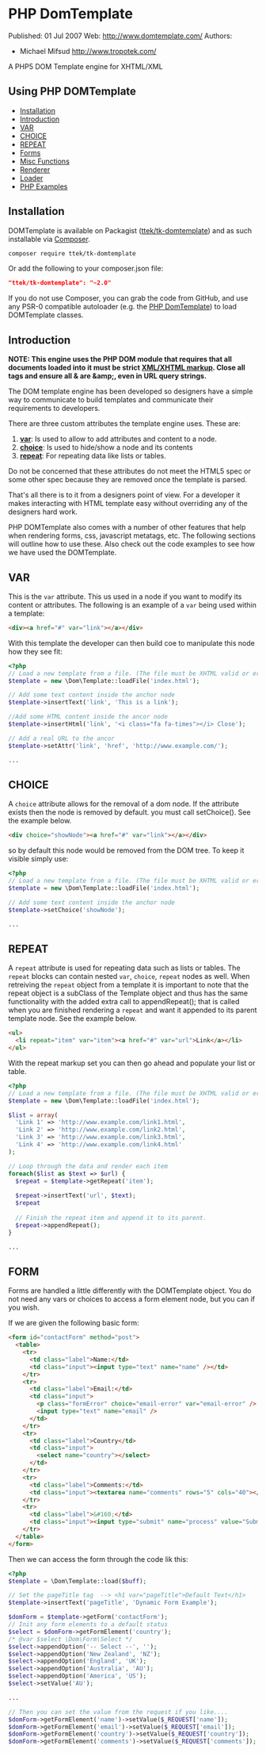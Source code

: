 # PHP DomTemplate

Published: 01 Jul 2007
Web: <http://www.domtemplate.com/>
Authors:

  * Michael Mifsud <http://www.tropotek.com/>
  
A PHP5 DOM Template engine for XHTML/XML

## Using PHP DOMTemplate

- [Installation](#installation)
- [Introduction](#introduction)
- [VAR](#var)
- [CHOICE](#choice)
- [REPEAT](#repeat)
- [Forms](#form)
- [Misc Functions](#misc)
- [Renderer](#renderer)
- [Loader](#loader)
- [PHP Examples](docs/examples/)

## Installation

DOMTemplate is available on Packagist ([ttek/tk-domtemplate](http://packagist.org/packages/ttek/tk-domtemplate))
and as such installable via [Composer](http://getcomposer.org/).

```bash
composer require ttek/tk-domtemplate
```

Or add the following to your composer.json file:

```json
"ttek/tk-domtemplate": "~2.0"
```

If you do not use Composer, you can grab the code from GitHub, and use any
PSR-0 compatible autoloader (e.g. the [PHP DomTemplate](https://github.com/tropotek/tk-domtemplate))
to load DOMTemplate classes.

## Introduction

__NOTE: This engine uses the PHP DOM module that requires that all documents
loaded into it must be strict [XML/XHTML markup](https://en.wikipedia.org/wiki/XHTML). Close all tags and ensure
all & are &amp;amp;, even in URL query strings.__

The DOM template engine has been developed so designers have a simple
way to communicate to build templates and communicate their requirements
to developers.

There are three custom attributes the template engine uses. These are:

 1. __[var](#var)__: Is used to allow to add attributes and content to a node.
 2. __[choice](#choice)__: Is used to hide/show a node and its contents
 3. __[repeat](#repeat)__: For repeating data like lists or tables.

Do not be concerned that these attributes do not meet the HTML5 spec or some other spec
because they are removed once the template is parsed.

That's all there is to it from a designers point of view. For a developer it
makes interacting with HTML template easy without overriding any of the designers hard work.

PHP DOMTemplate also comes with a number of other features that help when rendering forms, css, javascript
metatags, etc. The following sections will outline how to use these. Also check out the code examples to 
see how we have used the DOMTemplate.


## VAR

This is the `var` attribute. This us used in a node if you want to modify its content or attributes.
 The following is an example of a `var` being used within a template:

```html
<div><a href="#" var="link"></a></div>
```

With this template the developer can then build coe to manipulate this node how they see fit:

```php
<?php
// Load a new template from a file. (The file must be XHTML valid or errors will be produced) 
$template = new \Dom\Template::loadFile('index.html');

// Add some text content inside the anchor node
$template->insertText('link', 'This is a link');

//Add some HTML content inside the ancor node
$template->insertHtml('link', '<i class="fa fa-times"></i> Close');

// Add a real URL to the ancor
$template->setAttr('link', 'href', 'http://www.example.com/');

...
```

## CHOICE
A `choice` attribute allows for the removal of a dom node.
If the attribute exists then the node is removed by default. you must call setChoice().
See the example below.

```html
<div choice="showNode"><a href="#" var="link"></a></div>
```

so by default this node would be removed from the DOM tree. To keep it visible simply use:

```php
<?php
// Load a new template from a file. (The file must be XHTML valid or errors will be produced) 
$template = new \Dom\Template::loadFile('index.html');

// Add some text content inside the anchor node
$template->setChoice('showNode');

...
```


## REPEAT
A `repeat` attribute is used for repeating data such as lists or tables. The `repeat` blocks can contain nested `var`, `choice`, `repeat`
nodes as well.
When retreiving the `repeat` object from a template it is important to note that the repeat object is a subClass of the Template object
and thus has the same functionality with the added extra call to appendRepeat(); that is called when you are finished rendering a `repeat`
 and want it appended to its parent template node.
See the example below.

```html
<ul>
  <li repeat="item" var="item"><a href="#" var="url">Link</a></li>
</ul>
```

With the repeat markup set you can then go ahead and populate your list or table.

```php
<?php
// Load a new template from a file. (The file must be XHTML valid or errors will be produced) 
$template = new \Dom\Template::loadFile('index.html');

$list = array(
  'Link 1' => 'http://www.example.com/link1.html',
  'Link 2' => 'http://www.example.com/link2.html',
  'Link 3' => 'http://www.example.com/link3.html',
  'Link 4' => 'http://www.example.com/link4.html'
);

// Loop through the data and render each item
foreach($list as $text => $url) {
  $repeat = $template->getRepeat('item');
  
  $repeat->insertText('url', $text);
  $repeat
  
  // Finish the repeat item and append it to its parent.
  $repeat->appendRepeat();
}

...
```



## FORM

Forms are handled a little differently with the DOMTemplate object. You do not need any vars or choices to access a form element node, but you can if you wish.

If we are given the following basic form:

```html
<form id="contactForm" method="post">
  <table>
    <tr>
      <td class="label">Name:</td>
      <td class="input"><input type="text" name="name" /></td>
    </tr>
    <tr>
      <td class="label">Email:</td>
      <td class="input">
        <p class="formError" choice="email-error" var="email-error" />
        <input type="text" name="email" />
      </td>
    </tr>
    <tr>
      <td class="label">Country</td>
      <td class="input">
        <select name="country"></select>
      </td>
    </tr>
    <tr>
      <td class="label">Comments:</td>
      <td class="input"><textarea name="comments" rows="5" cols="40"></textarea></td>
    </tr>
    <tr>
      <td class="label">&#160;</td>
      <td class="input"><input type="submit" name="process" value="Submit"/></td>
    </tr>
  </table>
</form>
```

Then we can access the form through the code lik this:

```php
<?php
$template = \Dom\Template::load($buff);

// Set the pageTitle tag  --> <h1 var="pageTitle">Default Text</h1>
$template->insertText('pageTitle', 'Dynamic Form Example');

$domForm = $template->getForm('contactForm');
// Init any form elements to a default status
$select = $domForm->getFormElement('country');
/* @var $select \Dom\Form\Select */
$select->appendOption('-- Select --', '');
$select->appendOption('New Zealand', 'NZ');
$select->appendOption('England', 'UK');
$select->appendOption('Australia', 'AU');
$select->appendOption('America', 'US');
$select->setValue('AU');

...

// Then you can set the value from the request if you like....
$domForm->getFormElement('name')->setValue($_REQUEST['name']);
$domForm->getFormElement('email')->setValue($_REQUEST['email']);
$domForm->getFormElement('country')->setValue($_REQUEST['country']);
$domForm->getFormElement('comments')->setValue($_REQUEST['comments']);

```

